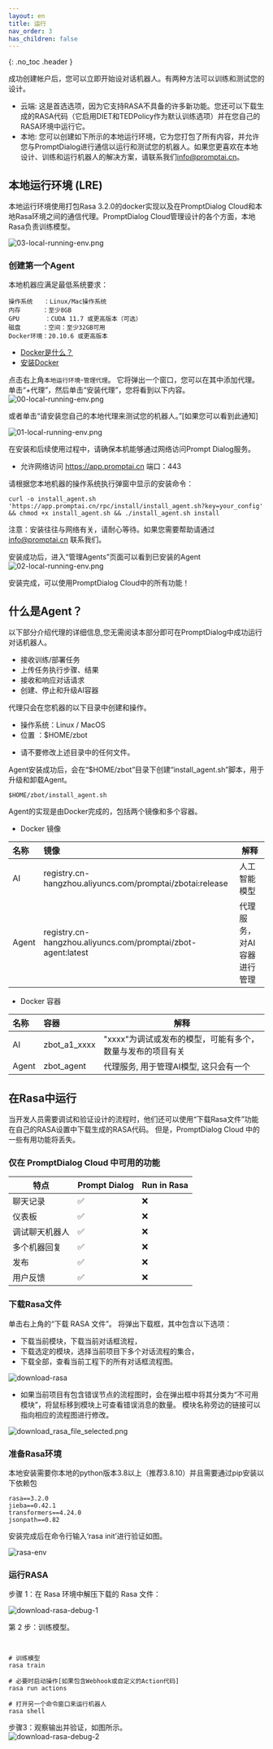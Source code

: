 ```yaml
---
layout: en
title: 运行
nav_order: 3
has_children: false
---
```

{: .no_toc .header }

成功创建帐户后，您可以立即开始设对话机器人。有两种方法可以训练和测试您的设计。

- 云端: 这是首选选项，因为它支持RASA不具备的许多新功能。您还可以下载生成的RASA代码（它启用DIET和TEDPolicy作为默认训练选项）并在您自己的RASA环境中运行它。
- 本地: 您可以创建如下所示的本地运行环境，它为您打包了所有内容，并允许您与PromptDialog进行通信以运行和测试您的机器人。如果您更喜欢在本地设计、训练和运行机器人的解决方案，请联系我们[info@promptai.cn](mailto:info@promptai.cn)。

##  本地运行环境 (LRE)
本地运行环境使用打包Rasa 3.2.0的docker实现以及在PromptDialog Cloud和本地Rasa环境之间的通信代理。PromptDialog Cloud管理设计的各个方面，本地Rasa负责训练模型。

![03-local-running-env.png](/assets/images/local_running_env/03-local-running-env.png)

### 创建第一个Agent
本地机器应满足最低系统要求：
```text
操作系统   ：Linux/Mac操作系统
内存      ：至少8GB
GPU       ：CUDA 11.7 或更高版本（可选）
磁盘      ：空间：至少32GB可用
Docker环境：20.10.6 或更高版本
```
- [Docker是什么？](https://www.docker.com/)
- [安装Docker](https://docs.docker.com/get-docker/)

点击右上角`本地运行环境`-`管理代理`。 它将弹出一个窗口，您可以在其中添加代理。单击“+代理”，然后单击“安装代理”，您将看到以下内容。
![00-local-running-env.png](/assets/images/local_running_env/00-local-running-env.png)

或者单击“请安装您自己的本地代理来测试您的机器人。”[如果您可以看到此通知]

![01-local-running-env.png](/assets/images/run_bots_install_agent_2.jpg)

在安装和后续使用过程中，请确保本机能够通过网络访问Prompt Dialog服务。

- 允许网络访问 https://app.promptai.cn 端口：443

请根据您本地机器的操作系统执行弹窗中显示的安装命令：
```shell
curl -o install_agent.sh 'https://app.promptai.cn/rpc/install/install_agent.sh?key=your_config' && chmod +x install_agent.sh && ./install_agent.sh install
```
注意：安装往往与网络有关，请耐心等待。如果您需要帮助请通过 [info@promptai.cn](mailto:info@promptai.cn) 联系我们。

安装成功后，进入“管理Agents”页面可以看到已安装的Agent
![02-local-running-env.png](/assets/images/local_running_env/02-local-running-env.png)

安装完成，可以使用PromptDialog Cloud中的所有功能！

## 什么是Agent？
以下部分介绍代理的详细信息,您无需阅读本部分即可在PromptDialog中成功运行对话机器人。

- 接收训练/部署任务
- 上传任务执行步骤、结果
- 接收和响应对话请求
- 创建、停止和升级AI容器


代理只会在您机器的以下目录中创建和操作。

- 操作系统：Linux / MacOS
- 位置    ：$HOME/zbot

* 请不要修改上述目录中的任何文件。


Agent安装成功后，会在“$HOME/zbot”目录下创建“install_agent.sh”脚本，用于升级和卸载Agent。
```shell
$HOME/zbot/install_agent.sh
```

Agent的实现是由Docker完成的，包括两个镜像和多个容器。

- Docker 镜像

| 名称  | 镜像                        | 解释                             |
|:------|:-----------------------------|----------------------------------|
|  AI   | registry.cn-hangzhou.aliyuncs.com/promptai/zbotai:release      | 人工智能模型                              |
| Agent | registry.cn-hangzhou.aliyuncs.com/promptai/zbot-agent:latest   | 代理服务，对AI容器进行管理 |


- Docker 容器

| 名称   |     容器     | 解释
|:------|:-------------|---------------------------------------------------|
|  AI   | zbot_a1_xxxx | "xxxx"为调试或发布的模型，可能有多个，数量与发布的项目有关 |
| Agent | zbot_agent   | 代理服务, 用于管理AI模型, 这只会有一个                 |


## 在Rasa中运行

当开发人员需要调试和验证设计的流程时，他们还可以使用“下载Rasa文件”功能在自己的RASA设置中下载生成的RASA代码。 但是，PromptDialog Cloud 中的一些有用功能将丢失。

### 仅在 PromptDialog Cloud 中可用的功能

<!---
| Features                  | Prompt Dialog | Run In Rasa |
|---------------------------|--------------|-------------|
| Attachment bot reply      |         ✅   |       ❌    |
| Chat history              |         ✅   |       ❌    |
| Condition reply           |         ✅   |       ❌    |
| Dashboard                 |         ✅   |       ❌    |        
| Debug chatbot             |         ✅   |       ❌    |
| FAQ:First message to user |         ✅   |       ❌    |
| FAQ:Last message to user  |         ✅   |       ❌    |
| FAQ:Multi bot replies     |         ✅   |       ❌    |
| Image bot reply           |         ✅   |       ❌    |
| Release                   |         ✅   |       ❌    |
| User Feedback             |         ✅   |       ❌    |

--->

| 特点         | Prompt Dialog| Run in Rasa |
|-------------|---------------|------------|
| 聊天记录     |       ✅      |     ❌     |
| 仪表板       |       ✅      |     ❌     |
| 调试聊天机器人|       ✅      |     ❌     |
| 多个机器回复  |       ✅      |     ❌     |
| 发布         |       ✅      |     ❌     |
| 用户反馈     |       ✅      |     ❌     |


### 下载Rasa文件

单击右上角的“下载 RASA 文件”。 将弹出下载框，其中包含以下选项：

* 下载当前模块，下载当前对话框流程，
* 下载选定的模块，选择当前项目下多个对话流程的集合，
* 下载全部，查看当前工程下的所有对话框流程图。

![download-rasa](/assets/images/download_rasa_file_current.png)

- 如果当前项目有包含错误节点的流程图时，会在弹出框中将其分类为“不可用模块”，将鼠标移到模块上可查看错误消息的数量。 模块名称旁边的链接可以指向相应的流程图进行修改。

![download_rasa_file_selected.png](/assets/images/download_rasa_file_selected.png)  

### 准备Rasa环境

本地安装需要你本地的python版本3.8以上（推荐3.8.10）并且需要通过pip安装以下依赖包

```text
rasa==3.2.0
jieba==0.42.1
transformers==4.24.0
jsonpath==0.82
```

安装完成后在命令行输入‘rasa init’进行验证如图。

![rasa-env](/assets/images/dev_guide/download-rasa-env.png)

### 运行RASA
步骤 1：在 Rasa 环境中解压下载的 Rasa 文件：

![download-rasa-debug-1](/assets/images/dev_guide/download-rasa-debug-1.jpg)

第 2 步：训练模型。
```shell


# 训练模型
rasa train

# 必要时启动操作[如果包含Webhook或自定义的Action代码]
rasa run actions

# 打开另一个命令窗口来运行机器人
rasa shell
```

步骤3：观察输出并验证，如图所示。   
![download-rasa-debug-2](/assets/images/dev_guide/download-rasa-debug-2.jpg)

